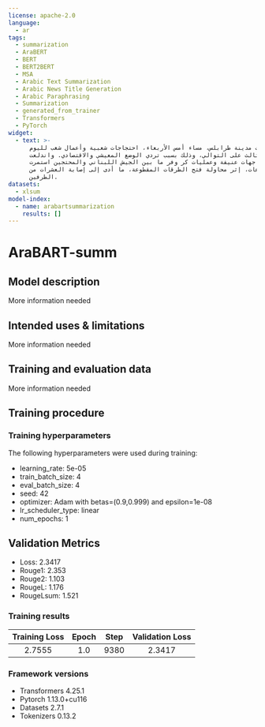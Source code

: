 ```yaml
---
license: apache-2.0
language:
  - ar
tags:
  - summarization
  - AraBERT
  - BERT
  - BERT2BERT
  - MSA
  - Arabic Text Summarization
  - Arabic News Title Generation
  - Arabic Paraphrasing
  - Summarization
  - generated_from_trainer
  - Transformers
  - PyTorch
widget:
  - text: >-
      شهدت مدينة طرابلس، مساء أمس الأربعاء، احتجاجات شعبية وأعمال شغب لليوم
      الثالث على التوالي، وذلك بسبب تردي الوضع المعيشي والاقتصادي. واندلعت
      مواجهات عنيفة وعمليات كر وفر ما بين الجيش اللبناني والمحتجين استمرت
      لساعات، إثر محاولة فتح الطرقات المقطوعة، ما أدى إلى إصابة العشرات من
      الطرفين.
datasets:
  - xlsum
model-index:
  - name: arabartsummarization
    results: []
---
```


<!-- This model card has been generated automatically according to the information the Trainer had access to. You
should probably proofread and complete it, then remove this comment. -->

# AraBART-summ

## Model description

More information needed

## Intended uses & limitations

More information needed

## Training and evaluation data

More information needed

## Training procedure

### Training hyperparameters

The following hyperparameters were used during training:
- learning_rate: 5e-05
- train_batch_size: 4
- eval_batch_size: 4
- seed: 42
- optimizer: Adam with betas=(0.9,0.999) and epsilon=1e-08
- lr_scheduler_type: linear
- num_epochs: 1

## Validation Metrics

- Loss: 2.3417
- Rouge1: 2.353
- Rouge2: 1.103
- RougeL: 1.176
- RougeLsum: 1.521

### Training results

| Training Loss | Epoch | Step | Validation Loss |
|:-------------:|:-----:|:----:|:---------------:|
| 2.7555        | 1.0   | 9380 | 2.3417          |


### Framework versions

- Transformers 4.25.1
- Pytorch 1.13.0+cu116
- Datasets 2.7.1
- Tokenizers 0.13.2
